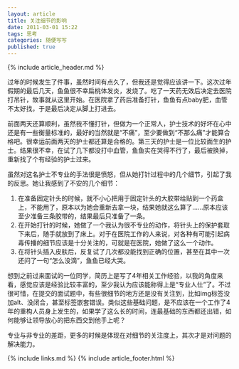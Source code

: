 ```yaml
---
layout: article
title: 关注细节的影响
date: 2011-03-01 15:22
tags: 思考
categories: 随便写写
published: true
---
```


{% include  article_header.md %}

过年的时候发生了件事，虽然时间有点久了，但我还是觉得应该讲一下。这次过年假期的最后几天，鱼鱼很不幸扁桃体发炎，发烧了。吃了一天药无效后决定去医院打吊针，故事就从这里开始。在医院拿了药后准备打针，鱼鱼有点baby肥，血管不太好找，于是最后决定从脚上打进去。

前面两天还算顺利，虽然我不懂打针，但做为一个正常人，护士技术的好坏在心中还是有一些衡量标准的，最好的当然就是“不痛”，至少要做到“不那么痛”才能算合格吧。很幸运前面两天的护士都还算是合格的。第三天的护士是一位比较面生的护士。结果很不幸，在试了几下都没打中血管，鱼鱼实在哭得不行了，最后被换掉，重新找了个有经验的护士过来。

虽然对这名护士不专业的手法很是愤怒，但从她打针过程中的几个细节，引起了我的反思。她让我感到了不安的几个细节：

1. 在准备固定针头的时候，就不小心把用于固定针头的大胶带给贴到一个药盒上，不能用了，原本以为她会重新去拿一块，结果她就这么算了……原本应该至少准备三条胶带的，结果最后只准备了一条。
2. 在开始打针的时候，她做了一个我认为很不专业的动作，将针头上的保护套取下来后，随手就放到了床上。对于在医院工作的人来说，对各种有可能引起病毒传播的细节应该是十分关注的，可就是在医院，她做了这么一个动作。
3. 在将针头插入皮肤后，反复试了几次都没能找到正确的位置，甚至在其中一次还问了一句“怎么没滴”，鱼鱼已经大哭。

想到之前过来面试的一位同学，简历上是写了4年相关工作经验，以我的角度来看，感觉应该是经验比较丰富的，至少我认为应该能称得上是“专业人仕”了。不过很可惜，在提交的面试题中，有些很细节的地方还是没有关注到，比如img标签没加alt、没闭合，甚至标签嵌套错误。类似这些基础问题，是不应该在一个工作了4年的重构人员身上发生的，如果学了这么长的时间，连最基础的东西都还出错，如何能够让领导放心的把东西交到他手上呢？

专业与非专业的差距，更多的时候是体现在对细节的关注度上，其次才是对问题的解决能力。

{% include links.md %}
{% include article_footer.html %}

